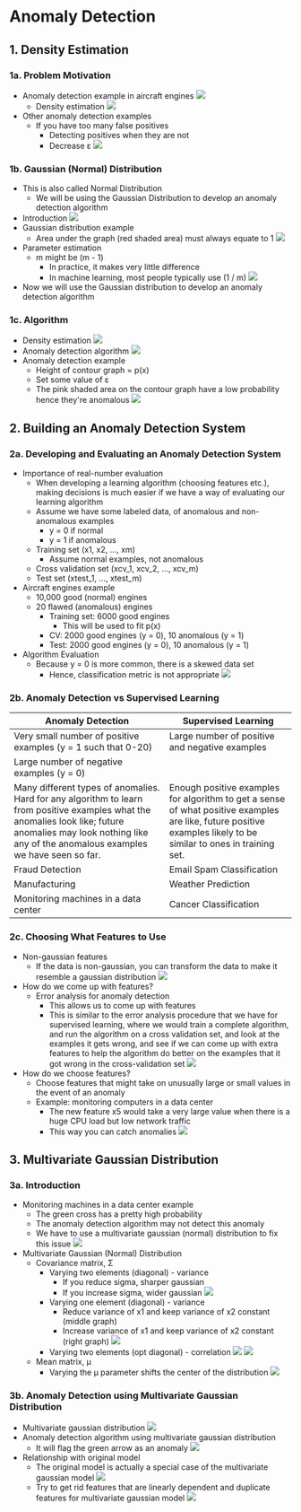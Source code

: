 # Anomaly Detection

## 1. Density Estimation

### 1a. Problem Motivation
- Anomaly detection example in aircraft engines
![](anomaly_detection.png)
    - Density estimation
    ![](anomaly_detection2.png)
- Other anomaly detection examples 
    - If you have too many false positives
        - Detecting positives when they are not
        - Decrease ε
        ![](anomaly_detection3.png)

### 1b. Gaussian (Normal) Distribution
- This is also called Normal Distribution
    - We will be using the Gaussian Distribution to develop an anomaly detection algorithm
- Introduction
![](anomaly_detection4.png)
- Gaussian distribution example
    - Area under the graph (red shaded area) must always equate to 1
![](anomaly_detection5.png)
- Parameter estimation
    - m might be (m - 1)
        - In practice, it makes very little difference
        - In machine learning, most people typically use (1 / m)
![](anomaly_detection6.png)
- Now we will use the Gaussian distribution to develop an anomaly detection algorithm

### 1c. Algorithm
- Density estimation
![](anomaly_detection7.png)
- Anomaly detection algorithm
![](anomaly_detection8.png)
- Anomaly detection example
    - Height of contour graph = p(x)
    - Set some value of ε
    - The pink shaded area on the contour graph have a low probability hence they're anomalous
    ![](anomaly_detection9.png)

## 2. Building an Anomaly Detection System

### 2a. Developing and Evaluating an Anomaly Detection System
- Importance of real-number evaluation
    - When developing a learning algorithm (choosing features etc.), making decisions is much easier if we have a way of evaluating our learning algorithm
    - Assume we have some labeled data, of anomalous and non-anomalous examples
        - y = 0 if normal
        - y = 1 if anomalous
    - Training set (x1, x2, ..., xm)
        - Assume normal examples, not anomalous
    - Cross validation set (xcv_1, xcv_2, ..., xcv_m)
    - Test set (xtest_1, ..., xtest_m)
- Aircraft engines example
    - 10,000 good (normal) engines
    - 20 flawed (anomalous) engines
        - Training set: 6000 good engines
            - This will be used to fit p(x)
        - CV: 2000 good engines (y = 0), 10 anomalous (y = 1)
        - Test: 2000 good engines (y = 0), 10 anomalous (y = 1)
- Algorithm Evaluation
    - Because y = 0 is more common, there is a skewed data set
        - Hence, classification metric is not appropriate
        ![](anomaly_detection10.png)

### 2b. Anomaly Detection vs Supervised Learning
| Anomaly Detection   |      Supervised Learning      |
|----------|-------------|
| Very small number of positive examples (y = 1 such that 0-20)  |  Large number of positive and negative examples |
| Large number of negative examples (y = 0) |       |
| Many different types of anomalies. Hard for any algorithm to learn from positive examples what the anomalies look like; future anomalies may look nothing like any of the anomalous examples we have seen so far. | Enough positive examples for algorithm to get a sense of what positive examples are like, future positive examples likely to be similar to ones in training set. |
| Fraud Detection | Email Spam Classification |
| Manufacturing | Weather Prediction |
| Monitoring machines in a data center | Cancer Classification |

### 2c. Choosing What Features to Use
- Non-gaussian features
    - If the data is non-gaussian, you can transform the data to make it resemble a gaussian distribution
    ![](anomaly_detection11.png)
- How do we come up with  features?
    - Error analysis for anomaly detection
        - This allows us to come up with features
        - This is similar to the error analysis procedure that we have for supervised learning, where we would train a complete algorithm, and run the algorithm on a cross validation set, and look at the examples it gets wrong, and see if we can come up with extra features to help the algorithm do better on the examples that it got wrong in the cross-validation set
        ![](anomaly_detection12.png)
- How do we choose features?
    - Choose features that might take on unusually large or small values in the event of an anomaly
    - Example: monitoring computers in a data center
        - The new feature x5 would take a very large value when there is a huge CPU load but low network traffic
        - This way you can catch anomalies
        ![](anomaly_detection13.png)

    
## 3. Multivariate Gaussian Distribution

### 3a. Introduction
- Monitoring machines in a data center example
    - The green cross has a pretty high probability
    - The anomaly detection algorithm may not detect this anomaly
    - We have to use a multivariate gaussian (normal) distribution to fix this issue
    ![](anomaly_detection14.png)
- Multivariate Gaussian (Normal) Distribution
    - Covariance matrix, Σ
        - Varying two elements (diagonal) - variance
            - If you reduce sigma, sharper gaussian
            - If you increase sigma, wider gaussian
            ![](anomaly_detection15.png)
        - Varying one element (diagonal) - variance
            - Reduce variance of x1 and keep variance of x2 constant (middle graph)
            - Increase variance of x1 and keep variance of x2 constant (right graph)
            ![](anomaly_detection16.png)
        - Varying two elements (opt diagonal) - correlation
            ![](anomaly_detection17.png)
            ![](anomaly_detection18.png)
    - Mean matrix, μ
        - Varying the μ parameter shifts the center of the distribution
        ![](anomaly_detection19.png)

### 3b. Anomaly Detection using Multivariate Gaussian Distribution
- Multivariate gaussian distribution
![](anomaly_detection20.png)
- Anomaly detection algorithm using multivariate gaussian distribution
    - It will flag the green arrow as an anomaly
![](anomaly_detection21.png)
- Relationship with original model
    - The original model is actually a special case of the multivariate gaussian model
    ![](anomaly_detection22.png)
    - Try to get rid features that are linearly dependent and duplicate features for multivariate gaussian model
    ![](anomaly_detection23.png)



